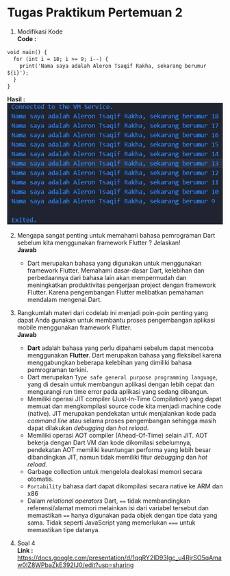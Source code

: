 # Tugas Praktikum Pertemuan 2

1. Modifikasi Kode  
   **Code :**

```
void main() {
  for (int i = 18; i >= 9; i--) {
    print('Nama saya adalah Aleron Tsaqif Rakha, sekarang berumur ${i}');
  }
}
```

**Hasil :**  
![alt text](tugas1.png)

2. Mengapa sangat penting untuk memahami bahasa pemrograman Dart sebelum kita menggunakan framework Flutter ? Jelaskan!  
   **Jawab**

   - Dart merupakan bahasa yang digunakan untuk menggunakan framework Flutter. Memahami dasar-dasar Dart, kelebihan dan perbedaannya dari bahasa lain akan mempermudah dan meningkatkan produktivitas pengerjaan project dengan framework Flutter. Karena pengembangan Flutter melibatkan pemahaman mendalam mengenai Dart.

3. Rangkumlah materi dari codelab ini menjadi poin-poin penting yang dapat Anda gunakan untuk membantu proses pengembangan aplikasi mobile menggunakan framework Flutter.  
   **Jawab**
   - **Dart** adalah bahasa yang perlu dipahami sebelum dapat mencoba menggunakan **Flutter**. Dart merupakan bahasa yang fleksibel karena menggabungkan beberapa kelebihan yang dimiliki bahasa pemrograman terkini.
   - Dart merupakan `Type safe general purpose programming language`, yang di desain untuk membangun aplikasi dengan lebih cepat dan mengurangi run time error pada aplikasi yang sedang dibangun.
   - Memiliki operasi JIT compiler (Just-In-Time Compilation) yang dapat memuat dan mengkompilasi source code kita menjadi machine code (native). JIT merupakan pendekatan untuk menjalankan kode pada _command line_ atau selama proses pengembangan sehingga masih dapat dilakukan _debugging_ dan _hot reload_.
   - Memiliki operasi AOT compiler (Ahead-Of-Time) selain JIT. AOT bekerja dengan Dart VM dan kode dikomilasi sebelumnya, pendekatan AOT memiliki keuntungan performa yang lebih besar dibandingkan JIT, namun tidak memiliki fitur _debugging_ dan _hot reload_.
   - Garbage collection untuk mengelola dealokasi memori secara otomatis.
   - `Portability` bahasa dart dapat dikompilasi secara native ke ARM dan x86
   - Dalam _relational operators_ Dart, `==` tidak membandingkan referensi/alamat memori melainkan isi dari variabel tersebut dan memastikan `==` hanya digunakan pada objek dengan tipe data yang sama. Tidak seperti JavaScript yang memerlukan `===` untuk memastikan tipe datanya.
4. Soal 4  
   **Link :**  
   https://docs.google.com/presentation/d/1qqRY2ID93Igc_u4RjrSO5qAmaw0IZ8WPbaZkE392IJ0/edit?usp=sharing
